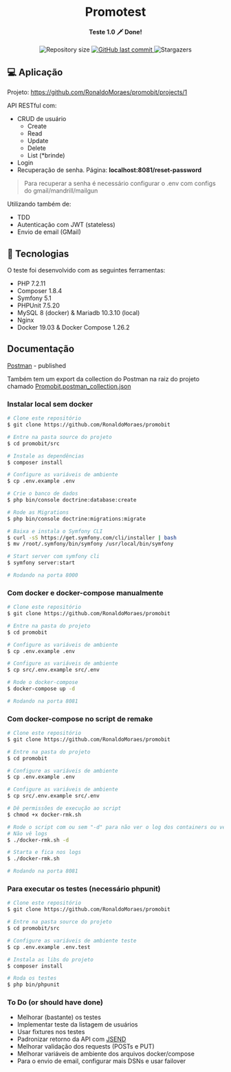 <h1 align="center">
    Promotest
</h1>

<h4 align="center"> 
	Teste 1.0 🗡️ Done!
</h4>
<p align="center">	
	
  <img alt="Repository size" src="https://img.shields.io/github/repo-size/RonaldoMoraes/promobit">
    
  
  <a href="https://github.com/RonaldoMoraes/promobit/commits/master">
    <img alt="GitHub last commit" src="https://img.shields.io/github/last-commit/RonaldoMoraes/promobit">
  </a>

  <a>
    <img alt="Stargazers" src="https://img.shields.io/github/stars/RonaldoMoraes/promobit?style=social">
  </a>
</p>

## 💻 Aplicação

Projeto: https://github.com/RonaldoMoraes/promobit/projects/1

API RESTful com:

- CRUD de usuário
  - Create
  - Read
  - Update
  - Delete
  - List (*brinde)
- Login
- Recuperação de senha. Página: **localhost:8081/reset-password**
 > Para recuperar a senha é necessário configurar o .env com configs do gmail/mandrill/mailgun

Utilizando também de:
- TDD
- Autenticação com JWT (stateless)
- Envio de email (GMail)

## :rocket: Tecnologias

O teste foi desenvolvido com as seguintes ferramentas:

- PHP 7.2.11
- Composer 1.8.4
- Symfony 5.1
- PHPUnit 7.5.20
- MySQL 8 (docker) & Mariadb 10.3.10 (local)
- Nginx
- Docker 19.03 & Docker Compose 1.26.2

## Documentação

[Postman](https://documenter.getpostman.com/view/3747276/TVCgxS4X) - published

Também tem um export da collection do Postman na raiz do projeto chamado [Promobit.postman_collection.json](https://github.com/RonaldoMoraes/promobit/blob/master/Promobit.postman_collection.json)

### Instalar local sem docker 

```bash
# Clone este repositório
$ git clone https://github.com/RonaldoMoraes/promobit

# Entre na pasta source do projeto
$ cd promobit/src

# Instale as dependências
$ composer install

# Configure as variáveis de ambiente
$ cp .env.example .env

# Crie o banco de dados
$ php bin/console doctrine:database:create

# Rode as Migrations
$ php bin/console doctrine:migrations:migrate

# Baixa e instala o Symfony CLI
$ curl -sS https://get.symfony.com/cli/installer | bash
$ mv /root/.symfony/bin/symfony /usr/local/bin/symfony

# Start server com symfony cli
$ symfony server:start

# Rodando na porta 8000
```

### Com docker e docker-compose manualmente

```bash
# Clone este repositório
$ git clone https://github.com/RonaldoMoraes/promobit

# Entre na pasta do projeto
$ cd promobit

# Configure as variáveis de ambiente
$ cp .env.example .env

# Configure as variáveis de ambiente
$ cp src/.env.example src/.env

# Rode o docker-compose
$ docker-compose up -d

# Rodando na porta 8081
```

### Com docker-compose no script de remake

```bash
# Clone este repositório
$ git clone https://github.com/RonaldoMoraes/promobit

# Entre na pasta do projeto
$ cd promobit

# Configure as variáveis de ambiente
$ cp .env.example .env

# Configure as variáveis de ambiente
$ cp src/.env.example src/.env

# Dê permissões de execução ao script
$ chmod +x docker-rmk.sh

# Rode o script com ou sem "-d" para não ver o log dos containers ou ver, respectivamente
# Não vê logs
$ ./docker-rmk.sh -d

# Starta e fica nos logs
$ ./docker-rmk.sh

# Rodando na porta 8081
```

### Para executar os testes (necessário phpunit)

```bash
# Clone este repositório
$ git clone https://github.com/RonaldoMoraes/promobit

# Entre na pasta source do projeto
$ cd promobit/src

# Configure as variáveis de ambiente teste
$ cp .env.example .env.test

# Instala as libs do projeto
$ composer install

# Roda os testes
$ php bin/phpunit
```

### To Do (or should have done)
- Melhorar (bastante) os testes
- Implementar teste da listagem de usuários
- Usar fixtures nos testes
- Padronizar retorno da API com [JSEND](https://github.com/omniti-labs/jsend)
- Melhorar validação dos requests (POSTs e PUT)
- Melhorar variáveis de ambiente dos arquivos docker/compose
- Para o envio de email, configurar mais DSNs e usar failover
